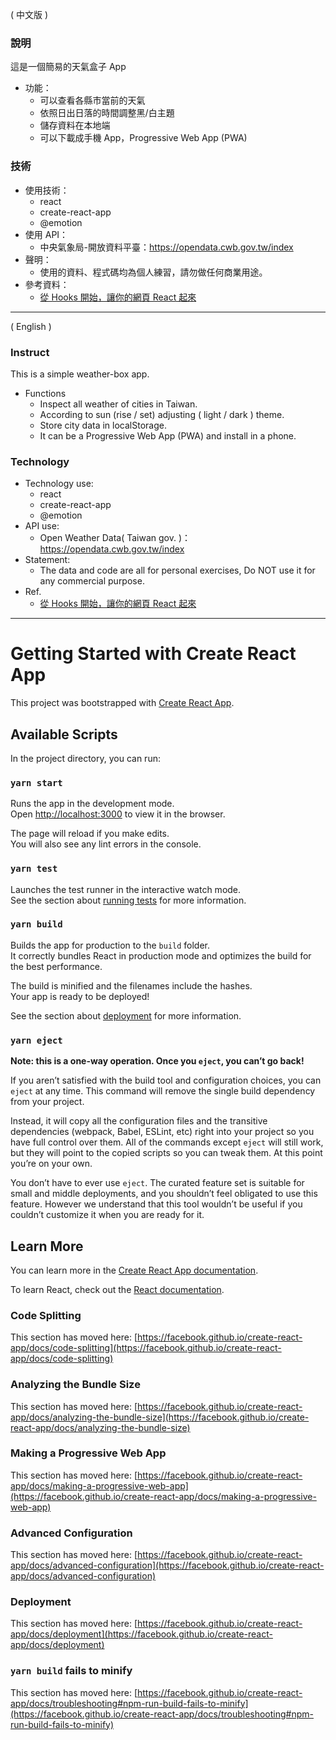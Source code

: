 ( 中文版 )
### 說明

這是一個簡易的天氣盒子 App 
- 功能：
  - 可以查看各縣市當前的天氣
  - 依照日出日落的時間調整黑/白主題
  - 儲存資料在本地端
  - 可以下載成手機 App，Progressive Web App (PWA)

### 技術
- 使用技術：
  - react
  - create-react-app
  - @emotion 
- 使用 API：
  - 中央氣象局-開放資料平臺：https://opendata.cwb.gov.tw/index
- 聲明：
  - 使用的資料、程式碼均為個人練習，請勿做任何商業用途。
- 參考資料：
  - [ 從 Hooks 開始，讓你的網頁 React 起來 ](https://ithelp.ithome.com.tw/users/20103315/ironman/2668)

---

( English )
### Instruct 

This is a simple weather-box app.
- Functions
  - Inspect all weather of cities in Taiwan.
  - According to sun (rise / set) adjusting ( light / dark ) theme.
  - Store city data in localStorage.
  - It can be a Progressive Web App (PWA) and install in a phone.

### Technology 
- Technology use:
  - react
  - create-react-app
  - @emotion
- API use:
  - Open Weather Data( Taiwan gov. )：https://opendata.cwb.gov.tw/index
- Statement:
  - The data and code are all for personal exercises, Do NOT use it for any commercial purpose.
- Ref.
  - [ 從 Hooks 開始，讓你的網頁 React 起來 ](https://ithelp.ithome.com.tw/users/20103315/ironman/2668)


---
# Getting Started with Create React App

This project was bootstrapped with [Create React App](https://github.com/facebook/create-react-app).

## Available Scripts

In the project directory, you can run:

### `yarn start`

Runs the app in the development mode.\
Open [http://localhost:3000](http://localhost:3000) to view it in the browser.

The page will reload if you make edits.\
You will also see any lint errors in the console.

### `yarn test`

Launches the test runner in the interactive watch mode.\
See the section about [running tests](https://facebook.github.io/create-react-app/docs/running-tests) for more information.

### `yarn build`

Builds the app for production to the `build` folder.\
It correctly bundles React in production mode and optimizes the build for the best performance.

The build is minified and the filenames include the hashes.\
Your app is ready to be deployed!

See the section about [deployment](https://facebook.github.io/create-react-app/docs/deployment) for more information.

### `yarn eject`

**Note: this is a one-way operation. Once you `eject`, you can’t go back!**

If you aren’t satisfied with the build tool and configuration choices, you can `eject` at any time. This command will remove the single build dependency from your project.

Instead, it will copy all the configuration files and the transitive dependencies (webpack, Babel, ESLint, etc) right into your project so you have full control over them. All of the commands except `eject` will still work, but they will point to the copied scripts so you can tweak them. At this point you’re on your own.

You don’t have to ever use `eject`. The curated feature set is suitable for small and middle deployments, and you shouldn’t feel obligated to use this feature. However we understand that this tool wouldn’t be useful if you couldn’t customize it when you are ready for it.

## Learn More

You can learn more in the [Create React App documentation](https://facebook.github.io/create-react-app/docs/getting-started).

To learn React, check out the [React documentation](https://reactjs.org/).

### Code Splitting

This section has moved here: [https://facebook.github.io/create-react-app/docs/code-splitting](https://facebook.github.io/create-react-app/docs/code-splitting)

### Analyzing the Bundle Size

This section has moved here: [https://facebook.github.io/create-react-app/docs/analyzing-the-bundle-size](https://facebook.github.io/create-react-app/docs/analyzing-the-bundle-size)

### Making a Progressive Web App

This section has moved here: [https://facebook.github.io/create-react-app/docs/making-a-progressive-web-app](https://facebook.github.io/create-react-app/docs/making-a-progressive-web-app)

### Advanced Configuration

This section has moved here: [https://facebook.github.io/create-react-app/docs/advanced-configuration](https://facebook.github.io/create-react-app/docs/advanced-configuration)

### Deployment

This section has moved here: [https://facebook.github.io/create-react-app/docs/deployment](https://facebook.github.io/create-react-app/docs/deployment)

### `yarn build` fails to minify

This section has moved here: [https://facebook.github.io/create-react-app/docs/troubleshooting#npm-run-build-fails-to-minify](https://facebook.github.io/create-react-app/docs/troubleshooting#npm-run-build-fails-to-minify)
